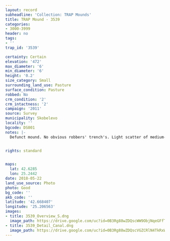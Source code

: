 ```yaml
---
layout: record
subheadline: 'Collection: TRAP Mounds'
title: TRAP Mound - 3539
categories:
- 3000-3999
header: no
tags:
- ''
trap_id: '3539'

certainty: Certain
elevation: '472'
max_diameter: '6'
min_diameter: '6'
height: '0.2'
size_category: Small
surrounding_land_use: Pasture
surface_condition: Pasture
robbed: No
crm_condition: '2'
crm_intactness: '2'
campaign: '2011'
source: Survey
municipality: Skobelevo
locality: ''
bgcode: DS001
notes: |-
  Defunct mound. No obvious robbers' trench's. Light scatter of medium-sized stones. Severely damaged by agricultural activity.


rights: standard


maps:
  lat: 42.6285
  lon: 25.2442
date: 2018-05-22
land_use_source: Photo
photo: Good
bg_code: ''
akb_code: ''
latitude: '42.668407'
longitude: '25.206563'
images:
- title: 3539_Overview_S.dng
  image_path: https://drive.google.com/uc?id=0B3Rg88wZDQscWW9ObjNqeGFfTWM
- title: 3539_Detail_Canal.dng
  image_path: https://drive.google.com/uc?id=0B3Rg88wZDQscVGZCRlN4TkRxWkk
---
```

